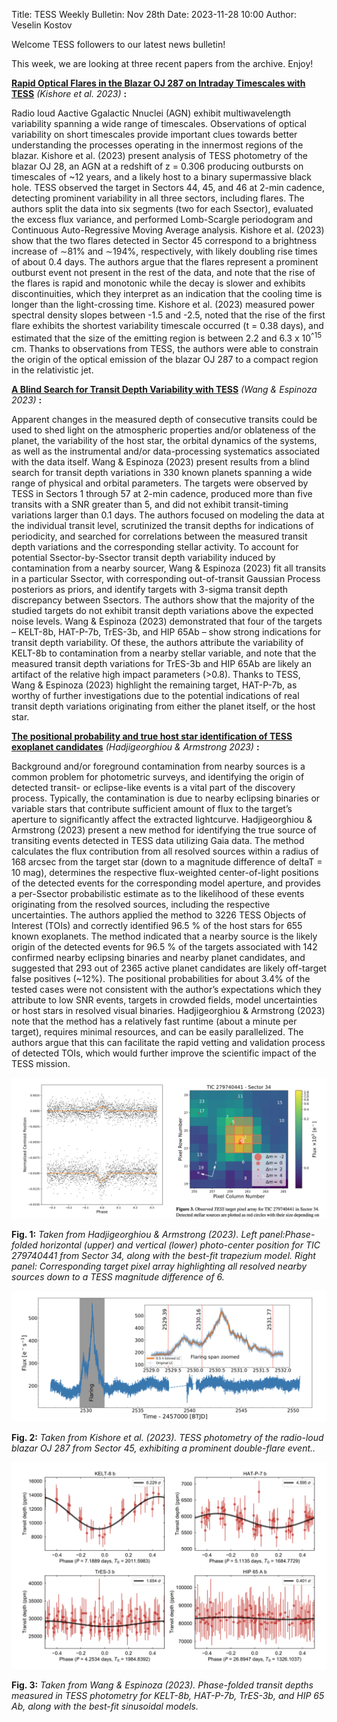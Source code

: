 Title: TESS Weekly Bulletin: Nov 28th
Date: 2023-11-28 10:00
Author: Veselin Kostov

Welcome TESS followers to our latest news bulletin! 

This week, we are looking at three recent papers from the archive. Enjoy!

**[Rapid Optical Flares in the Blazar OJ 287 on Intraday Timescales with TESS](https://arxiv.org/abs/2311.02368)** *(Kishore et al. 2023)* **:**

Radio loud Aactive Ggalactic Nnuclei (AGN) exhibit multiwavelength variability spanning a wide range of timescales. Observations of optical variability on short timescales provide important clues towards better understanding the processes operating in the innermost regions of the blazar. Kishore et al. (2023) present analysis of TESS photometry of the blazar OJ 28, an AGN at a redshift of z = 0.306 producing outbursts on timescales of ~12 years, and a likely host to a binary supermassive black hole. TESS observed the target in Sectors 44, 45, and 46 at 2-min cadence, detecting prominent variability in all three sectors, including flares. The authors split the data into six segments (two for each Ssector), evaluated the excess flux variance, and performed Lomb-Scargle periodogram and Continuous Auto-Regressive Moving Average analysis. Kishore et al. (2023) show that the two flares detected in Sector 45 correspond to a brightness increase of ∼81% and ∼194%, respectively, with likely doubling rise times of about 0.4 days. The authors argue that the flares represent a prominent outburst event not present in the rest of the data, and note that the rise of the flares is rapid and monotonic while the decay is slower and exhibits discontinuities, which they interpret as an indication that the cooling time is longer than the light-crossing time. Kishore et al. (2023) measured power spectral density slopes between -1.5 and -2.5, noted that the rise of the first flare exhibits the shortest variability timescale occurred (t = 0.38 days), and estimated that the size of the emitting region is between 2.2 and 6.3 x 10<sup>^15</sup> cm. Thanks to observations from TESS, the authors were able to constrain the origin of the optical emission of the blazar OJ 287 to a compact region in the relativistic jet.

**[A Blind Search for Transit Depth Variability with TESS](https://arxiv.org/abs/2311.02154)** *(Wang & Espinoza 2023)* **:**

Apparent changes in the measured depth of consecutive transits could be used to shed light on the atmospheric properties and/or oblateness of the planet, the variability of the host star, the orbital dynamics of the systems, as well as the instrumental and/or data-processing systematics associated with the data itself. Wang & Espinoza (2023) present results from a blind search for transit depth variations in 330 known planets spanning a wide range of physical and orbital parameters. The targets were observed by TESS in Sectors 1 through 57 at 2-min cadence, produced more than five transits with a SNR greater than 5, and did not exhibit transit-timing variations larger than 0.1 days. The authors focused on modeling the data at the individual transit level, scrutinized the transit depths for indications of periodicity, and searched for correlations between the measured transit depth variations and the corresponding stellar activity. To account for potential Ssector-by-Ssector transit depth variability induced by contamination from a nearby sourcer, Wang & Espinoza (2023) fit all transits in a particular Ssector, with corresponding out-of-transit Gaussian Process posteriors as priors, and identify targets with 3-sigma transit depth discrepancy between Ssectors. The authors show that the majority of the studied targets do not exhibit transit depth variations above the expected noise levels. Wang & Espinoza (2023) demonstrated that four of the targets – KELT-8b, HAT-P-7b, TrES-3b, and HIP 65Ab – show strong indications for transit depth variability. Of these, the authors attribute the variability of KELT-8b to contamination from a nearby stellar variable, and note that the measured transit depth variations for TrES-3b and HIP 65Ab are likely an artifact of the relative high impact parameters (>0.8). Thanks to TESS, Wang & Espinoza (2023) highlight the remaining target, HAT-P-7b, as worthy of further investigations due to the potential indications of real transit depth variations originating from either the planet itself, or the host star. 

**[The positional probability and true host star identification of TESS exoplanet candidates](https://arxiv.org/abs/2310.15833)** *(Hadjigeorghiou & Armstrong 2023)* **:**

Background and/or foreground contamination from nearby sources is a common problem for photometric surveys, and identifying the origin of detected transit- or eclipse-like events is a vital part of the discovery process. Typically, the contamination is due to nearby eclipsing binaries or variable stars that contribute sufficient amount of flux to the target’s aperture to significantly affect the extracted lightcurve. Hadjigeorghiou & Armstrong (2023) present a new method for identifying the true source of transiting events detected in TESS data utilizing Gaia data. The method calculates the flux contribution from all resolved sources within a radius of 168 arcsec from the target star (down to a magnitude difference of deltaT = 10 mag), determines the respective flux-weighted center-of-light positions of the detected events for the corresponding model aperture, and provides a per-Ssector probabilistic estimate as to the likelihood of these events originating from the resolved sources, including the respective uncertainties. The authors applied the method to 3226 TESS Objects of Interest (TOIs) and correctly identified 96.5 % of the host stars for 655 known exoplanets. The method indicated that a nearby source is the likely origin of the detected events for 96.5 % of the targets associated with 142 confirmed nearby eclipsing binaries and nearby planet candidates, and suggested that 293 out of 2365 active planet candidates are likely off-target false positives (~12%). The positional probabilities for about 3.4% of the tested cases were not consistent with the author’s expectations which they attribute to low SNR events, targets in crowded fields, model uncertainties or host stars in resolved visual binaries. Hadjigeorghiou & Armstrong (2023) note that the method has a relatively fast runtime (about a minute per target), requires minimal resources, and can be easily parallelized. The authors argue that this can facilitate the rapid vetting and validation process of detected TOIs, which would further improve the scientific impact of the TESS mission. 


![Hadjigeorghiou2023](images/news/Hadjigeorghiou_2023_Fig2n3.png)

**Fig. 1:** *Taken from Hadjigeorghiou & Armstrong (2023). Left panel:Phase-folded  horizontal (upper) and vertical (lower) photo-center position for TIC 279740441 from Sector 34, along with the best-fit trapezium model. Right panel: Corresponding target pixel array highlighting all resolved nearby sources down to a TESS magnitude difference of 6.*

![Kishore2023](images/news/Kishore_2023_Fig4.png)

**Fig. 2:** *Taken from Kishore et al. (2023). TESS photometry of the radio-loud blazar OJ 287 from Sector 45, exhibiting a prominent double-flare event..*

![Wang2023](images/news/Wang_2023_Fig7.png)

**Fig. 3:** *Taken from Wang & Espinoza (2023). Phase-folded transit depths measured in TESS photometry for KELT-8b, HAT-P-7b, TrES-3b, and HIP 65 Ab, along with the best-fit sinusoidal models.*
